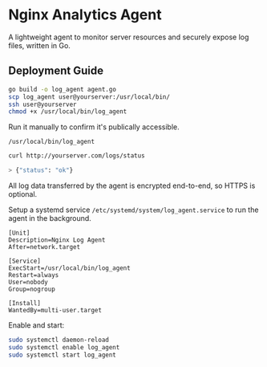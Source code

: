 # Nginx Analytics Agent

A lightweight agent to monitor server resources and securely expose log files, written in Go.

## Deployment Guide

```bash
go build -o log_agent agent.go
scp log_agent user@yourserver:/usr/local/bin/
ssh user@yourserver
chmod +x /usr/local/bin/log_agent
```

Run it manually to confirm it's publically accessible.

```
/usr/local/bin/log_agent
```

```bash
curl http://yourserver.com/logs/status

> {"status": "ok"}
```

All log data transferred by the agent is encrypted end-to-end, so HTTPS is optional.

Setup a systemd service `/etc/systemd/system/log_agent.service` to run the agent in the background.

```
[Unit]
Description=Nginx Log Agent
After=network.target

[Service]
ExecStart=/usr/local/bin/log_agent
Restart=always
User=nobody
Group=nogroup

[Install]
WantedBy=multi-user.target
```

Enable and start: 

```bash
sudo systemctl daemon-reload
sudo systemctl enable log_agent
sudo systemctl start log_agent
```